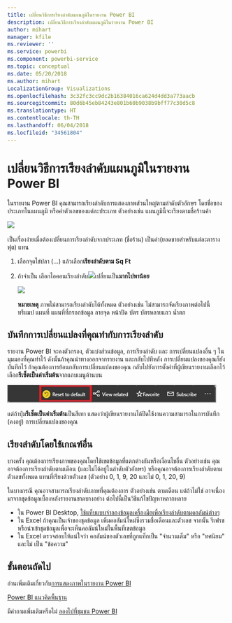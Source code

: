 ```yaml
---
title: เปลี่ยนวิธีการเรียงลำดับแผนภูมิในรายงาน Power BI
description: เปลี่ยนวิธีการเรียงลำดับแผนภูมิในรายงาน Power BI
author: mihart
manager: kfile
ms.reviewer: ''
ms.service: powerbi
ms.component: powerbi-service
ms.topic: conceptual
ms.date: 05/20/2018
ms.author: mihart
LocalizationGroup: Visualizations
ms.openlocfilehash: 3c32fc3cc9dc2b16384016ca624d4dd3a773aacb
ms.sourcegitcommit: 80d6b45eb84243e801b60b9038b9bff77c30d5c8
ms.translationtype: HT
ms.contentlocale: th-TH
ms.lasthandoff: 06/04/2018
ms.locfileid: "34561804"
---
```

# <a name="change-how-a-chart-is-sorted-in-a-power-bi-report"></a>เปลี่ยนวิธีการเรียงลำดับแผนภูมิในรายงาน Power BI
ในรายงาน Power BI คุณสามารถเรียงลำดับการแสดงภาพส่วนใหญ่ตามลำดับตัวอักษร โดยชื่อของประเภทในแผนภูมิ หรือค่าตัวเลขของแต่ละประเภท ตัวอย่างเช่น แผนภูมินี้จะเรียงตามชื่อร้านค้า

![](media/power-bi-report-change-sort/pbi_chartsortcategory.png)

เป็นเรื่องง่ายเมื่อต้องเปลี่ยนการเรียงลำดับจากประเภท (ชื่อร้าน) เป็นค่า(ยอดขายสำหรับแต่ละตารางฟุต) แทน

1. เลือกจุดไข่ปลา (...) แล้วเลือก**เรียงลำดับตาม Sq Ft**
2. ถ้าจำเป็น เลือกไอคอนเรียงลำดับ![](media/power-bi-report-change-sort/sorticon.png)เปลี่ยนเป็น**มากไปหาน้อย**

   ![](media/power-bi-report-change-sort/sortby.gif)

   **หมายเหตุ** ภาพไม่สามารถเรียงลำดับได้ทั้งหมด  ตัวอย่างเช่น ไม่สามารถจัดเรียงภาพต่อไปนี้ ทรีแมป แผนที่ แผนที่ที่กรอกข้อมูล ลายจุด หน้าปัด บัตร บัตรหลายแถว น้ำตก

## <a name="saving-changes-you-make-to-sort-order"></a>บันทึกการเปลี่ยนแปลงที่คุณทำกับการเรียงลำดับ
รายงาน Power BI จะคงตัวกรอง, ตัวแบ่งส่วนข้อมูล, การเรียงลำดับ และ การเปลี่ยนแปลงอื่น ๆ ในมุมมองที่คุณทำไว้ ดังนั้นถ้าคุณนำทางออกจากรายงาน และกลับไปทีหลัง การเปลี่ยนแปลงของคุณก็ยังบันทึกไว้  ถ้าคุณต้องการย้อนกลับการเปลี่ยนแปลงของคุณ กลับไปยังการตั้งค่าที่ผู้เขียนรายงานเลือกไว้ เลือก**รีเซ็ตเป็นค่าเริ่มต้น**จากแถบเมนูด้านบน 

![เรียงลำดับแบบคงอยู่](media/power-bi-report-change-sort/power-bi-reset-to-default.png)

แต่ถ้าปุ่ม**รีเซ็ตเป็นค่าเริ่มต้น**เป็นสีเทา แสดงว่าผู้เขียนรายงานได้ปิดใช้งานความสามารถในการบันทึก (คงอยู่) การเปลี่ยนแปลงของคุณ

<a name="other"></a>
## <a name="sorting-using-other-criteria"></a>เรียงลำดับโดยใช้เกณฑ์อื่น
บางครั้ง คุณต้องการเรียงภาพของคุณโดยใช้เขตข้อมูลที่แตกต่างกันหรือเงื่อนไขอื่น  ตัวอย่างเช่น คุณอาจต้องการเรียงลำดับตามเดือน (และไม่ได้อยู่ในลำดับตัวอักษร) หรือคุณอาจต้องการเรียงลำดับตามตัวเลขทั้งหมด แทนที่เรียงด้วยตัวเลข (ตัวอย่าง 0, 1, 9, 20 และไม่ 0, 1, 20, 9)  

ในบางกรณี คุณอาจสามารถเรียงลำดับภาพที่คุณต้องการ ตัวอย่างเช่น ตามเดือน  แต่ถ้าไม่ใช่ อาจเนื่องมาจากชุดข้อมูลเบื้องหลังรายงานขาดบางอย่าง ต่อไปนี้เป็นวิธีแก้ไขปัญหาหลากหลาย

* ใน Power BI Desktop, [ใช้แท็บแบบจำลองข้อมูลเครื่องมือเพื่อเรียงลำดับตามคอลัมน์ต่างๆ](desktop-sort-by-column.md)
* ใน Excel ถ้าคุณเป็นเจ้าของชุดข้อมูล เพิ่มคอลัมน์ใหม่ซึ่งรวมชื่อเดือนและตัวเลข จากนั้น รีเฟรชหรือนำเข้าชุดข้อมูลเพื่อจะเห็นคอลัมน์ใหม่ในพื้นที่เขตข้อมูล
* ใน Excel ตรวจสอบให้แน่ใจว่า คอลัมน์ของตัวเลขที่ถูกแท็กเป็น "จำนวนเต็ม" หรือ "ทศนิยม" และไม่ เป็น "ข้อความ"

## <a name="next-steps"></a>ขั้นตอนถัดไป
อ่านเพิ่มเติมเกี่ยวกับ[การแสดงภาพในรายงาน Power BI](power-bi-report-visualizations.md)

[Power BI แนวคิดพื้นฐาน](service-basic-concepts.md)

มีคำถามเพิ่มเติมหรือไม่ [ลองไปที่ชุมชน Power BI](http://community.powerbi.com/)
